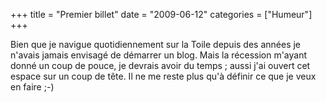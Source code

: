 +++
title = "Premier billet"
date = "2009-06-12"
categories = ["Humeur"]
+++

Bien que je navigue quotidiennement sur la Toile depuis des années je n'avais
jamais envisagé de démarrer un blog. Mais la récession m'ayant donné un coup
de pouce, je devrais avoir du temps ; aussi j'ai ouvert cet espace sur un coup
de tête. Il ne me reste plus qu'à définir ce que je veux en faire ;-)
